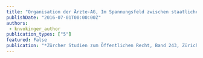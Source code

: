 ```yaml
---
title: "Organisation der Ärzte-AG, Im Spannungsfeld zwischen staatlicher Regulierung und ärztlicher Selbstregulierung, Analyse de lege lata und Lösungsvorschläge de lege ferenda"
publishDate: "2016-07-01T00:00:00Z"
authors: 
 - knvokinger_author
publication_types: ["5"]
featured: False
publication: "*Zürcher Studien zum Öffentlichen Recht, Band 243, Zürich/Basel/Genf 2016*"
---
```

